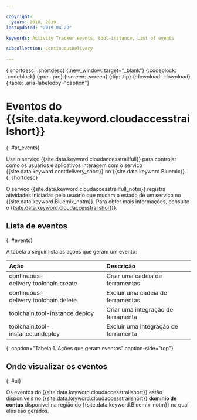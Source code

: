 ```yaml
---

copyright:
  years: 2018, 2019
lastupdated: "2019-04-29"

keywords: Activity Tracker events, tool-instance, List of events

subcollection: ContinuousDelivery

---
```


{:shortdesc: .shortdesc}
{:new_window: target="_blank"}
{:codeblock: .codeblock}
{:pre: .pre}
{:screen: .screen}
{:tip: .tip}
{:download: .download}
{:table: .aria-labeledby="caption"}

<!-- Name your file `at-events.md` and include it in the Reference nav group in your toc file. -->

# Eventos do {{site.data.keyword.cloudaccesstrailshort}}
{: #at_events}

Use o serviço {{site.data.keyword.cloudaccesstrailfull}} para controlar como os usuários e aplicativos interagem com o serviço {{site.data.keyword.contdelivery_short}} no {{site.data.keyword.Bluemix}}. 
{: shortdesc}

O serviço {{site.data.keyword.cloudaccesstrailfull_notm}} registra atividades iniciadas pelo usuário que mudam o estado de um serviço no {{site.data.keyword.Bluemix_notm}}. Para obter mais informações, consulte o [{{site.data.keyword.cloudaccesstrailshort}}](/docs/services/cloud-activity-tracker?topic=cloud-activity-tracker-getting-started).

<!-- You can create different sections to group events by area. -->

## Lista de eventos
{: #events}

A tabela a seguir lista as ações que geram um evento:

| Ação | Descrição | 
|:-----------------|:-----------------|
| continuous-delivery.toolchain.create | Criar uma cadeia de ferramentas | 
| continuous-delivery.toolchain.delete | Excluir uma cadeia de ferramentas |
| toolchain.tool-instance.deploy | Criar uma integração de ferramenta |
| toolchain.tool-instance.undeploy | Excluir uma integração de ferramenta |
{: caption="Tabela 1. Ações que geram eventos" caption-side="top"}

## Onde visualizar os eventos
{: #ui}

<!-- Option 2: Add the following sentence if your service sends events to the account domain. -->

Os eventos do {{site.data.keyword.cloudaccesstrailshort}} estão disponíveis no
{{site.data.keyword.cloudaccesstrailshort}} **domínio de contas** disponível na região do
{{site.data.keyword.Bluemix_notm}} na qual eles são gerados.
